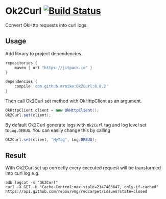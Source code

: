 # Ok2Curl [![Build Status](https://travis-ci.org/mrmike/Ok2Curl.svg)](https://travis-ci.org/mrmike/Ok2Curl)
Convert OkHttp requests into curl logs.


## Usage
Add library to project dependencies.
```groovy
repositories {
    maven { url "https://jitpack.io" }
}

dependencies {
    compile 'com.github.mrmike:Ok2Curl:0.0.2'
}
```

Then call Ok2Curl set method with OkHttpClient as an argument.
```java
OkHttpClient client = new OkHttpClient();
Ok2Curl.set(client);
```

By default Ok2Curl generate logs with `Ok2Curl` tag and log level set to`Log.DEBUG`. You can easily change this by calling
```java
Ok2Curl.set(client, "MyTag", Log.DEBUG);
```

## Result
With Ok2Curl set up correctly every executed request will be transformed into curl log e.g.
```shell
adb logcat -s "Ok2Curl"
curl -X GET -H "Cache-Control:max-stale=2147483647, only-if-cached" https://api.github.com/repos/vmg/redcarpet/issues?state=closed
```
